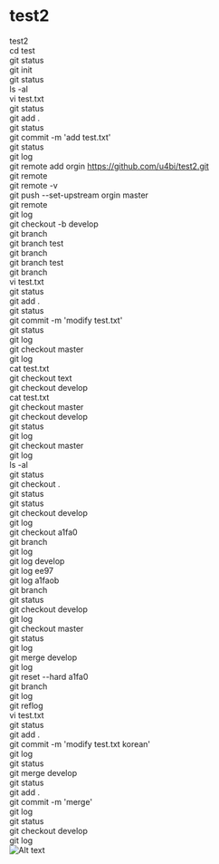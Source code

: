 # test2
test2
<br>
cd test
<br>
git status
<br>
git init
<br>
git status
<br>
ls -al
<br>
vi test.txt
<br>
git status
<br>
git add .
<br>
git status
<br>
git commit -m 'add test.txt'
<br>
git status
<br>
git log
<br>
git remote add orgin https://github.com/u4bi/test2.git
<br>
git remote
<br>
git remote -v
<br>
git push --set-upstream orgin master
<br>
git remote
<br>
git log
<br>
git checkout -b develop
<br>
git branch
<br>
git branch test
<br>
git branch
<br>
git branch test
<br>
git branch
<br>
vi test.txt
<br>
git status
<br>
git add .
<br>
git status
<br>
git commit -m 'modify test.txt'
<br>
git status
<br>
git log
<br>
git checkout master
<br>
git log
<br>
cat test.txt
<br>
git checkout text
<br>
git checkout develop
<br>
cat test.txt
<br>
git checkout master
<br>
git checkout develop
<br>
git status
<br>
git log
<br>
git checkout master
<br>
git log
<br>
ls -al
<br>
git status
<br>
git checkout .
<br>
git status
<br>
git status
<br>
git checkout develop
<br>
git log
<br>
git checkout a1fa0
<br>
git branch
<br>
git log
<br>
git log develop
<br>
git log ee97
<br>
git log a1faob
<br>
git branch
<br>
git status
<br>
git checkout develop
<br>
git log
<br>
git checkout master
<br>
git status
<br>
git log
<br>
git merge develop
<br>
git log
<br>
git reset --hard a1fa0
<br>
git branch
<br>
git log
<br>
git reflog
<br>
vi test.txt
<br>
git status
<br>
git add .
<br>
git commit -m 'modify test.txt korean'
<br>
git log
<br>
git status
<br>
git merge develop
<br>
git status
<br>
git add .
<br>
git commit -m 'merge'
<br>
git log
<br>
git status
<br>
git checkout develop
<br>
git log
<br>
![Alt text](./images.png)

